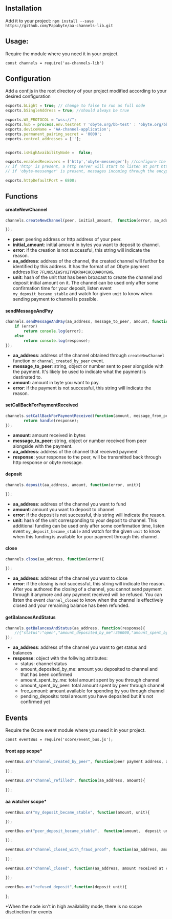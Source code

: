 ## Installation

Add it to your project:
`npm install --save https://github.com/Papabyte/aa-channels-lib.git `

## Usage:

Require the module where you need it in your project. 

`const channels = require('aa-channels-lib')`

## Configuration

Add a conf.js in the root directory of your project modified according to your desired configuration

```javascript
exports.bLight = true; // change to false to run as full node
exports.bSingleAddress = true; //should always be true

exports.WS_PROTOCOL = "wss://";
exports.hub = process.env.testnet ? 'obyte.org/bb-test' : 'obyte.org/bb';
exports.deviceName = 'AA-channel-application';
exports.permanent_pairing_secret = '0000';
exports.control_addresses = [''];


exports.isHighAvaibilityNode =  false;

exports.enabledReceivers = ['http','obyte-messenger']; //configure the communication layers that can receive a message from peer
// if 'http' is present, a http server will start to listen at port httpDefaultPort
// if 'obyte-messenger' is present, messages incoming through the encypted chat layers will be treated (not possible in High availability mode)

exports.httpDefaultPort = 6800;
```

## Functions

#### createNewChannel
```javascript
channels.createNewChannel(peer, initial_amount,  function(error, aa_address, unit){

});
```
- **peer**: peering address or http address of your peer.
- **initial_amount**: initial amount in bytes you want to deposit to channel.
- **error**: if the creation is not successful, this string will indicate the reason.
- **aa_address**: address of the channel, the created channel will further be identified by this address. It has the format of an Obyte payment address like `7FLNK5AIWSYU2TVEKRW4CHCQUAKOYGWG`.
- **unit**: hash of the unit that has been broacast to create the channel and deposit initial amount on it.
The channel can be used only after some confirmation time for your deposit, listen event `my_deposit_became_stable` and watch for given `unit` to know when sending payment to channel is possible.

#### sendMessageAndPay
```javascript
channels.sendMessageAndPay(aa_address, message_to_peer, amount, function(error, response){
	if (error)
		return console.log(error);
	else
		return console.log(response);
});
```
- **aa_address**: address of the channel obtained through `createNewChannel` function or `channel_created_by_peer` event.
- **message_to_peer**: string, object or number sent to peer alongside with the payment. It's likely be used to indicate what the payment is destinated to.
- **amount**: amount in byte you want to pay.
- **error**: if the payment is not successful, this string will indicate the reason.

#### setCallBackForPaymentReceived
```javascript
channels.setCallBackForPaymentReceived(function(amount, message_from_peer, aa_address, handle){
		return handle(response);
});
```
- **amount**: amount received in bytes
- **message_to_peer**: string, object or number received from peer alongside with the payment.
- **aa_address**: address of the channel that received payment
- **response**: your response to the peer, will be transmitted back through http response or obyte message.

#### deposit
```javascript
channels.deposit(aa_address, amount, function(error, unit){

});
```
- **aa_address**: address of the channel you want to fund
- **amount**: amount you want to deposit to channel
- **error**: if the deposit is not successful, this string will indicate the reason.
- **unit**: hash of the unit corresponding to your deposit to channel.
This additional funding can be used only after some confirmation time, listen event `my_deposit_became_stable` and watch for the given `unit` to know when this funding is available for your payment through this channel.

#### close
```javascript
channels.close(aa_address, function(error){
	
});
```
- **aa_address**: address of the channel you want to close
- **error**: if the closing is not successful, this string will indicate the reason.
After you authored the closing of a channel, you cannot send payment through it anymore and any payment received will be refused. You can listen the event `channel_closed` to know when the channel is effectively closed and your remaining balance has been refunded.

#### getBalancesAndStatus
```javascript
channels.getBalancesAndStatus(aa_address, function(response){
	//{"status":"open","amount_deposited_by_me":366000,"amount_spent_by_me":0,"amount_spent_by_peer":0,"free_amount":366000,"pending_deposits":0}
});
```
- **aa_address**: address of the channel you want to get status and balances
- **response**: object with the follwing attributes:
  * status: channel status
  * amount_deposited_by_me: amount you deposited to channel and that has been confirmed
  * amount_spent_by_me: total amount spent by you through channel
  * amount_spent_by_peer: total amount spent by peer through channel
  * free_amount: amount available for spending by you through channel
  * pending_deposits: total amount you have deposited but it's not confirmed yet

## Events
Require the Ocore event module where you need it in your project. 

`const eventBus = require('ocore/event_bus.js');`

#### front app scope*
```javascript
eventBus.on("channel_created_by_peer", function(peer payment address, aa_address){ 
	
});
```

```javascript
eventBus.on("channel_refilled", function(aa_address, amount){
	
});
```


#### aa watcher scope*
```javascript
eventBus.on("my_deposit_became_stable", function(amount, unit){
	
});
```

```javascript
eventBus.on("peer_deposit_became_stable",  function(amount,  deposit unit){

});
```

```javascript
eventBus.on("channel_closed_with_fraud_proof", function(aa_address, amount received at closing){
	
});
```

```javascript
eventBus.on("channel_closed", function(aa_address, amount received at closing){
	
});

```

```javascript
eventBus.on("refused_deposit",function(deposit unit){
	
};
```

*When the node isn't in high availability mode, there is no scope disctinction for events